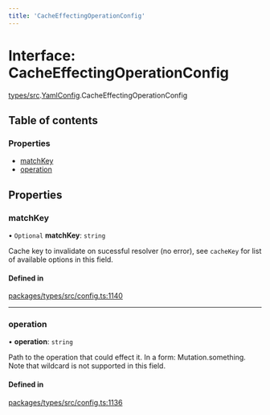 ```yaml
---
title: 'CacheEffectingOperationConfig'
---
```


# Interface: CacheEffectingOperationConfig

[types/src](../modules/types_src).[YamlConfig](../modules/types_src.YamlConfig).CacheEffectingOperationConfig

## Table of contents

### Properties

- [matchKey](types_src.YamlConfig.CacheEffectingOperationConfig#matchkey)
- [operation](types_src.YamlConfig.CacheEffectingOperationConfig#operation)

## Properties

### matchKey

• `Optional` **matchKey**: `string`

Cache key to invalidate on sucessful resolver (no error), see `cacheKey` for list of available options in this field.

#### Defined in

[packages/types/src/config.ts:1140](https://github.com/Urigo/graphql-mesh/blob/master/packages/types/src/config.ts#L1140)

___

### operation

• **operation**: `string`

Path to the operation that could effect it. In a form: Mutation.something. Note that wildcard is not supported in this field.

#### Defined in

[packages/types/src/config.ts:1136](https://github.com/Urigo/graphql-mesh/blob/master/packages/types/src/config.ts#L1136)
